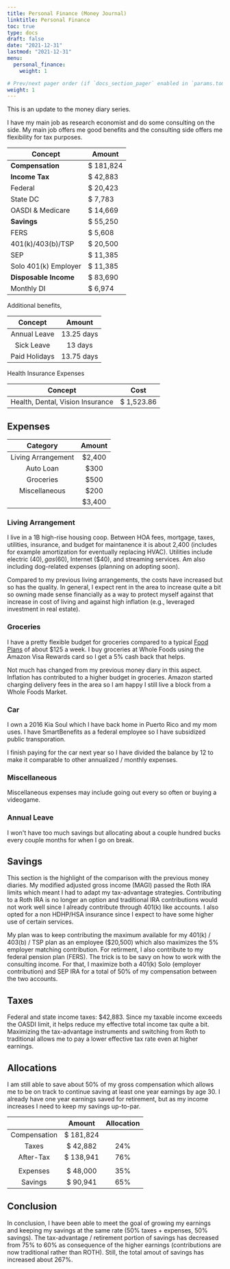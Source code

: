 ```yaml
---
title: Personal Finance (Money Journal)
linktitle: Personal Finance
toc: true
type: docs
draft: false
date: "2021-12-31"
lastmod: "2021-12-31"
menu:
  personal_finance:
    weight: 1

# Prev/next pager order (if `docs_section_pager` enabled in `params.toml`)
weight: 1
---
```


This is an update to the money diary series.

I have my main job as research economist and do some consulting on the side. My main job offers me good benefits and the consulting side offers me flexibility for tax purposes.

| Concept              | Amount      |
|----------------------|-------------|
| **Compensation**     |  $ 181,824  |
| **Income Tax**       |  $  42,883  |
| Federal              |  $  20,423  |
| State DC             |  $   7,783  |
| OASDI & Medicare     |  $  14,669  |
| **Savings**          |  $  55,250  |
| FERS                 |  $   5,608  |
| 401(k)/403(b)/TSP    |  $  20,500  |
| SEP                  |  $  11,385  |
| Solo 401(k) Employer |  $  11,385  |
| **Disposable Income**|  $  83,690  |
| Monthly DI           |  $   6,974  |

Additional benefits,

|    Concept     | Amount     |
|:--------------:|:----------:|
| Annual Leave   | 13.25 days |
| Sick Leave     | 13 days    |
| Paid Holidays  | 13.75 days |

Health Insurance Expenses

|              Concept             |  Cost      |
|:--------------------------------:|:----------:|
| Health, Dental, Vision Insurance | $ 1,523.86 |


## Expenses

|      Category      | Amount |
|:------------------:|:------:|
| Living Arrangement | $2,400 |
|      Auto Loan     |  $300  |
|      Groceries     |  $500  |
|    Miscellaneous   |  $200  |
|                    | $3,400 |



<!-- |   Category    |   Service                           |     Amount     |
|:-------------:|:-----------------------------------:|:--------------:|
|     Rent      |  🏠                                  | $  1,500   |
|   Utilities   |  💡🚰🗑️📺🎶🧺                          | $    150   |
|   Groceries   | 🛍️🍚🍝🍞🧄🧅🧆🥬🥦🍄🧀🥚🐔🦐🥜🍓🍌🍇🥑🍽️🥢  |  $ 500  |
|   Car         |    🚗                                | $ 365   |
| Miscellaneous | 🎮🍻💑🛫                              | $ 100   |
|               |                                     |**$  2,615** | -->

### Living Arrangement

I live in a 1B high-rise housing coop. Between HOA fees, mortgage, taxes, utilities, insurance, and budget for maintanence it is about 2,400 (includes for example amortization for eventually replacing HVAC). Utilities include electric ($40), gas ($60), Internet ($40), and streaming services. Am also including dog-related expenses (planning on adopting soon).

Compared to my previous living arrangements, the costs have increased but so has the quality. In general, I expect rent in the area to increase quite a bit so owning made sense financially as a way to protect myself against that increase in cost of living and against high inflation (e.g., leveraged investment in real estate).

### Groceries

I have a pretty flexible budget for groceries compared to a typical [Food Plans](https://www.fns.usda.gov/cnpp/usda-food-plans-cost-food-reports-monthly-reports) of about $125 a week. I buy groceries at Whole Foods using the Amazon Visa Rewards card so I get a 5% cash back that helps.

Not much has changed from my previous money diary in this aspect. Inflation has contributed to a higher budget in groceries. Amazon started charging delivery fees in the area so I am happy I still live a block from a Whole Foods Market.

### Car

I own a 2016 Kia Soul which I have back home in Puerto Rico and my mom uses. I have SmartBenefits as a federal employee so I have subsidized public transporation.

I finish paying for the car next year so I have divided the balance by 12 to make it comparable to other annualized / monthly expenses.

### Miscellaneous

Miscellaneous expenses may include going out every so often or buying a videogame.

### Annual Leave

I won't have too much savings but allocating about a couple hundred bucks every couple months for when I go on break.

## Savings

This section is the highlight of the comparison with the previous money diaries. My modified adjusted gross income (MAGI) passed the Roth IRA limits which meant I had to adapt my tax-advantage strategies. Contributing to a Roth IRA is no longer an option and traditional IRA contributions would not work well since I already contribute through 401(k) like accounts. I also opted for a non HDHP/HSA insurance since I expect to have some higher use of certain services.

My plan was to keep contributing the maximum available for my 401(k) / 403(b) / TSP plan as an employee ($20,500) which also maximizes the 5% employer matching contribution. For retirment, I also contribute to my federal pension plan (FERS). The trick is to be savy on how to work with the consulting income. For that, I maximize both a 401(k) Solo (employer contribution) and SEP IRA for a total of 50% of my compensation between the two accounts.

## Taxes

Federal and state income taxes: $42,883. Since my taxable income exceeds the OASDI limit, it helps reduce my effective total income tax quite a bit. Maximizing the tax-advantage instruments and switching from Roth to traditional allows me to pay a lower effective tax rate even at higher earnings.

## Allocations

I am still able to save about 50% of my gross compensation which allows me to be on track to continue saving at least one year earnings by age 30. I already have one year earnings saved for retirement, but as my income increases I need to keep my savings up-to-par.

|             |      Amount   | Allocation |
|:-----------:|:-------------:|:----------:|
|Compensation |  $   181,824  |            |
|   Taxes     |  $    42,882  |     24%    |
| After-Tax   |  $   138,941  |     76%    |
|             |               |            |
|  Expenses   |  $    48,000  |     35%    |
|  Savings    |  $    90,941  |     65%    |

## Conclusion

In conclusion, I have been able to meet the goal of growing my earnings and keeping my savings at the same rate (50% taxes + expenses, 50% savings). The tax-advantage / retirement portion of savings has decreased from 75% to 60% as consequence of the higher earnings (contributions are now traditional rather than ROTH). Still, the total amout of savings has increased about 267%.
